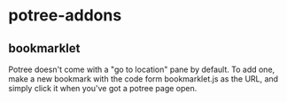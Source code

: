 # potree-addons

## bookmarklet

Potree doesn't come with a "go to location" pane by default. To add one, make a new bookmark with the code form bookmarklet.js as the URL, and simply click it when you've got a potree page open. 
